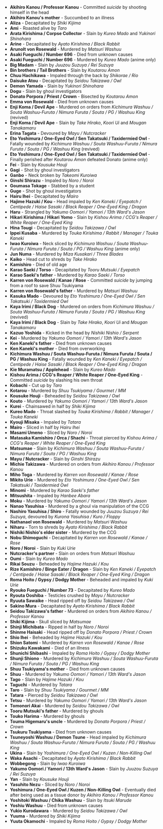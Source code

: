 - **Akihiro Kanou / Professor Kanou** - Committed _suicide_ by shooting himself in the head
- **Akihiro Kanou's mother** - Succumbed to an illness
- **Aliza** - Decapitated by _Shiki Kijima_
- **Ami** - Roasted alive by _Taro_
- **Arata Kirishima / Corpse Collector** - Slain by _Kureo Mado_ and _Yukinori Shinohara_
- **Arine** - Decapitated by _Ayato Kirishima / Black Rabbit_
- **Arunolt von Rosewald** - Murdered by _Matsuri Washuu_
- **Asaki Fueguchi / Number 696** - Died from unknown causes
- **Asaki Fueguchi / Number 696** - Murdered by _Kureo Mado_ (anime only)
- **Big Madam** - Slain by _Juuzou Suzuya / Rei Suzuya_
- **Bin brothers / Tail Brothers** - Slain by _Koutarou Amon_
- **Chuu Hachikawa** - Impaled through the back by _Shikorae / Rio_
- **Daisuke Atou** - Decapitated by _Seidou Takizawa / Owl_
- **Demon Yamada** - Slain by _Yukinori Shinohara_
- **Dogu** - Slain by ghoul investigators
- **Donato Porpora / Priest / Crown** - Bisected by _Koutarou Amon_
- **Emma von Rosewald** - Died from unknown causes
- **Enji Koma / Devil Ape** - Murdered on orders from *Kichimura Washuu / Souta Washuu-Furuta / Nimura Furuta / Souta / PG / Washuu King* (revived)
- **Enji Koma / Devil Ape** - Slain by _Take Hirako_, _Koori Ui_ and _Mougan Tanakamaru_
- **Erina Tagata** - Devoured by _Mayu / Nutcracker_
- **Eto Yoshimura / One-Eyed Owl / Sen Takatsuki / Taxidermied Owl** - Fatally wounded by _Kichimura Washuu / Souta Washuu-Furuta / Nimura Furuta / Souta / PG / Washuu King_ (revived)
- **Eto Yoshimura / One-Eyed Owl / Sen Takatsuki / Taxidermied Owl** - Finally perished after *Koutarou Amon* defeated Donato (anime only)
- **Fei** - Slain by _Kousuke Houji_
- **Gagi** - Shot by ghoul investigators
- **Ganbo** - Neck broken by _Takeomi Kuroiwa_
- **Ginshi Shirazu** - Impaled by _Noro / Noroi_
- **Goumasa Tokage** - Stabbed by a student
- **Guge** - Shot by ghoul investigators
- **Hairu Ihei** - Decapitated by _Mairo_
- **Hajime Hazuki / Kou** - Head impaled by _Ken Kaneki / Eyepatch / Centipede / Haise Sasaki / Black Reaper / One-Eyed King / Dragon_
- **Haru** - Strangled by _Yakumo Oomori / Yamori / 13th Ward's Jason_
- **Hikari Kirishima / Hikari Yomo** - Slain by _Kishou Arima / CCG's Reaper / White Reaper / One-Eyed King_
- **Hina Tougi** - Decapitated by _Seidou Takizawa / Owl_
- **Ippei Kusaba** - Murdered by _Touka Kirishima / Rabbit / Manager / Touka Kaneki_
- **Iwao Kuroiwa** - Neck sliced by _Kichimura Washuu / Souta Washuu-Furuta / Nimura Furuta / Souta / PG / Washuu King_ (anime only)
- **Jun Numa** - Murdered by _Miza Kusakari / Three Blades_
- **Kaiko** - Head cut to shreds by _Take Hirako_
- **Kamishiro** - Died of old age
- **Karao Saeki / Torso** - Decapitated by _Tooru Mutsuki / Eyepatch_
- **Karao Saeki's father** - Murdered by _Karao Saeki / Torso_
- **Karren von Rosewald / Kanae / Rose** - Committed _suicide_ by jumping from a roof to save Shuu Tsukiyama
- **Karren von Rosewald's father** - Murdered by _Matsuri Washuu_
- **Kasuka Mado** - Devoured by _Eto Yoshimura / One-Eyed Owl / Sen Takatsuki / Taxidermied Owl_
- **Kaya Irimi / Black Dog** - Murdered on orders from *Kichimura Washuu / Souta Washuu-Furuta / Nimura Furuta / Souta / PG / Washuu King* (revived)
- **Kaya Irimi / Black Dog** - Slain by _Take Hirako_, _Koori Ui_ and _Mougan Tanakamaru_
- **Kazuo Yoshida** - Kicked in the head by _Nishiki Nishio / Serpent_
- **Kei** - Murdered by _Yakumo Oomori / Yamori / 13th Ward's Jason_
- **Ken Kaneki's father** - Died from unknown causes
- **Ken Kaneki's mother** - Died from overworking
- **Kichimura Washuu / Souta Washuu-Furuta / Nimura Furuta / Souta / PG / Washuu King** - Fatally wounded by _Ken Kaneki / Eyepatch / Centipede / Haise Sasaki / Black Reaper / One-Eyed King / Dragon_
- **Kie Muramatsu / Applehead** - Slain by _Kureo Mado_
- **Kishou Arima / CCG's Reaper / White Reaper / One-Eyed King** - Committed _suicide_ by slashing his own throat
- **Kobachi** - Cut up by _Taro_
- **Kotarou** - Murdered by _Shuu Tsukiyama / Gourmet / MM_
- **Kousuke Houji** - Beheaded by _Seidou Takizawa / Owl_
- **Kouto** - Murdered by _Yakumo Oomori / Yamori / 13th Ward's Jason_
- **Kurei** - Chainsawed in half by _Shiki Kijima_
- **Kureo Mado** - Throat slashed by _Touka Kirishima / Rabbit / Manager / Touka Kaneki_
- **Kyouji Misaka** - Impaled by _Tatara_
- **Mairo** - Sliced in half by _Hairu Ihei_
- **Masami Umeno** - Sliced by _Noro / Noroi_
- **Matasaka Kamishiro / Orca / Shachi** - Throat pierced by _Kishou Arima / CCG's Reaper / White Reaper / One-Eyed King_
- **Matsumae** - Slain by _Kichimura Washuu / Souta Washuu-Furuta / Nimura Furuta / Souta / PG / Washuu King_
- **Mayu / Nutcracker** - Slain by _Ginshi Shirazu_
- **Michie Takizawa** - Murdered on orders from *Akihiro Kanou / Professor Kanou*
- **Miho Toga** - Murdered by _Karren von Rosewald / Kanae / Rose_
- **Mikito Urie** - Murdered by _Eto Yoshimura / One-Eyed Owl / Sen Takatsuki / Taxidermied Owl_
- **Minomi** - Murdered by _Karao Saeki's father_
- **Mitsushita** - Impaled by _Hanbee Abara_
- **Moku** - Murdered by _Yakumo Oomori / Yamori / 13th Ward's Jason_
- **Nanao Yasuhisa** - Murdered by a ghoul via manipulation of the CCG
- **Nashiro Yasuhisa / Shiro** - Fatally wounded by _Juuzou Suzuya / Rei Suzuya_, devoured by _Kurona Yasuhisa / Kuro / Floppy_
- **Nathanael von Rosewald** - Murdered by _Matsuri Washuu_
- **Niharu** - Torn to shreds by _Ayato Kirishima / Black Rabbit_
- **Nishiki Nishio's elder sister** - Murdered by the CCG
- **Nobu Shimoguchi** - Decapitated by _Karren von Rosewald / Kanae / Rose_
- **Noro / Noroi** - Slain by _Kuki Urie_
- **Nutcracker's partner** - Slain on orders from *Matsuri Washuu*
- **Oumi** - Slain by _Kureo Mado_
- **Rikai Souzu** - Beheaded by _Hajime Hazuki / Kou_
- **Rize Kamishiro / Binge Eater / Dragon** - Slain by _Ken Kaneki / Eyepatch / Centipede / Haise Sasaki / Black Reaper / One-Eyed King / Dragon_
- **Roma Hoito / Gypsy / Dodgy Mother** - Beheaded and impaled by _Kuki Urie_
- **Ryouko Fueguchi / Number 73** - Decapitated by _Kureo Mado_
- **Ryouta Ooshiba** - Testicles crushed by _Mayu / Nutcracker_
- **Ryuuta Sawaike** - Head ripped off by _Seidou Takizawa / Owl_
- **Sakino Mura** - Decapitated by _Ayato Kirishima / Black Rabbit_
- **Seidou Takizawa's father** - Murdered on orders from *Akihiro Kanou / Professor Kanou*
- **Shiki Kijima** - Skull sliced by _Matsumae_
- **Shinji Michibata** - Ripped in half by _Noro / Noroi_
- **Shinme Haisaki** - Head ripped off by _Donato Porpora / Priest / Crown_
- **Shio Ihei** - Beheaded by _Hajime Hazuki / Kou_
- **Shion Satomi** - Murdered by _Karren von Rosewald / Kanae / Rose_
- **Shizuku Kawakami** - Died of an illness
- **Shunichi Shibashi** - Impaled by _Roma Hoito / Gypsy / Dodgy Mother_
- **Shunji Shiono** - Murdered by _Kichimura Washuu / Souta Washuu-Furuta / Nimura Furuta / Souta / PG / Washuu King_
- **Shuu Tsukiyama's mother** - Died from unknown causes
- **Shuu** - Murdered by _Yakumo Oomori / Yamori / 13th Ward's Jason_
- **Tago** - Slain by _Hajime Hazuki / Kou_
- **Taguchi** - Murdered by _Tatara_
- **Taro** - Slain by _Shuu Tsukiyama / Gourmet / MM_
- **Tatara** - Pierced by _Seidou Takizawa / Owl_
- **Tetsu** - Murdered by _Yakumo Oomori / Yamori / 13th Ward's Jason_
- **Tomonori Akai** - Murdered by _Seidou Takizawa / Owl_
- **Tooru Mutsuki's father** - Murdered by ghouls
- **Touko Harima** - Murdered by ghouls
- **Touma Higemaru's uncle** - Murdered by _Donato Porpora / Priest / Crown_
- **Tsukuru Tsukiyama** - Died from unknown causes
- **Tsuneyoshi Washuu / Demon Tsune** - Head impaled by _Kichimura Washuu / Souta Washuu-Furuta / Nimura Furuta / Souta / PG / Washuu King_
- **Ukina** - Slain by _Yoshimura / One-Eyed Owl / Kuzen / Non-Killing Owl_
- **Waka Asachi** - Decapitated by _Ayato Kirishima / Black Rabbit_
- **Wobbegong** - Slain by _Iwao Kuroiwa_
- **Yakumo Oomori / Yamori / 13th Ward's Jason** - Slain by _Juuzou Suzuya / Rei Suzuya_
- **Yan** - Slain by _Kousuke Houji_
- **Yasuhito Nezu** - Sliced by _Noro / Noroi_
- **Yoshimura / One-Eyed Owl / Kuzen / Non-Killing Owl** - Eventually died after being used as a tissue donor by _Akihiro Kanou / Professor Kanou_
- **Yoshitoki Washuu / Chika Washuu** - Slain by _Itsuki Marude_
- **Yoshiu Washuu** - Died from unknown causes
- **Yukio Kurodawara** - Murdered by _Seidou Takizawa / Owl_
- **Yuuma** - Murdered by _Shiki Kijima_
- **Yuuta Okamochi** - Impaled by _Roma Hoito / Gypsy / Dodgy Mother_